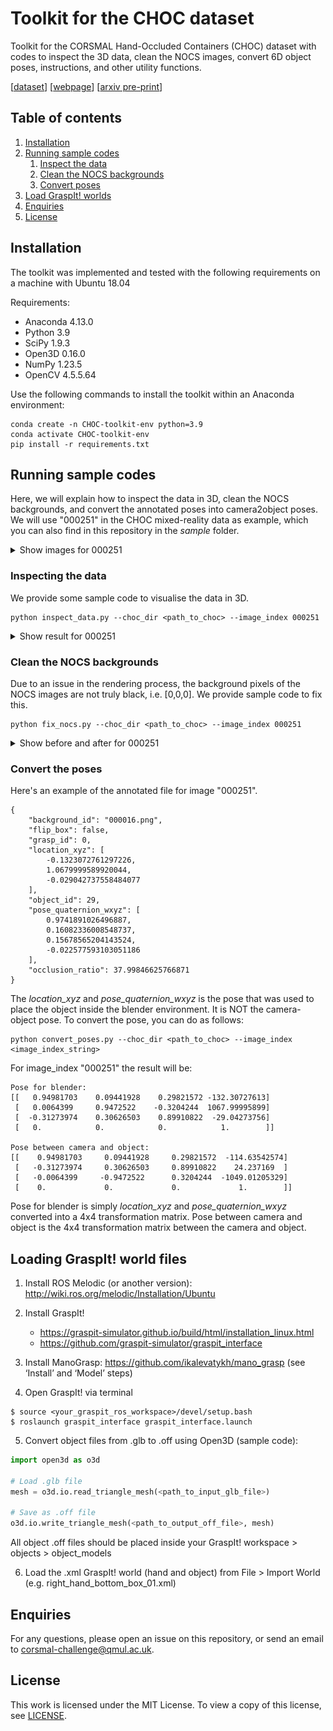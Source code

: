 # Toolkit for the CHOC dataset

Toolkit for the CORSMAL Hand-Occluded Containers (CHOC) dataset with codes to inspect the 3D data, clean the NOCS images, convert 6D object poses, instructions, and other utility functions. 

[[dataset](https://zenodo.org/record/5085801#.Y3zGQ9LP2V4)]
[[webpage](https://corsmal.eecs.qmul.ac.uk/pose.html)]
[[arxiv pre-print](https://arxiv.org/abs/2211.10470)]

## Table of contents
1. [Installation](#requirements)
2. [Running sample codes](#running)
   1. [Inspect the data](#inspect)
   2. [Clean the NOCS backgrounds](#clean)
   3. [Convert poses](#convert)
3. [Load GraspIt! worlds](#instructions)
4. [Enquiries](#enquiries)
6. [License](#license)

## Installation <a name="requirements"></a>

The toolkit was implemented and tested with the following requirements on a machine with Ubuntu 18.04

Requirements:
- Anaconda 4.13.0
- Python 3.9
- SciPy 1.9.3
- Open3D 0.16.0
- NumPy 1.23.5
- OpenCV 4.5.5.64

Use the following commands to install the toolkit within an Anaconda environment:
```
conda create -n CHOC-toolkit-env python=3.9
conda activate CHOC-toolkit-env
pip install -r requirements.txt
```

## Running sample codes <a name="running"></a>

Here, we will explain how to inspect the data in 3D, clean the NOCS backgrounds, and convert the annotated poses into camera2object poses.
We will use "000251" in the CHOC mixed-reality data as example, which you can also find in this repository in the _sample_ folder.

<details>
<summary> Show images for 000251</summary>

<br>

  RGB                       |  NOCS                     |  Mask                     |  Depth
:--------------------------:|:-------------------------:|:-------------------------:|:-------------------------:
![RGB](sample/CHOC/mixed-reality/rgb/b_000001_001000/000251.png) |![NOCS](sample/CHOC/mixed-reality/nocs/b_000001_001000/000251.png)|![Mask](sample/CHOC/mixed-reality/mask/b_000001_001000/000251.png)|![Depth](images/depth.png)

</details>

### Inspecting the data <a name="inspect"></a>

We provide some sample code to visualise the data in 3D.
```
python inspect_data.py --choc_dir <path_to_choc> --image_index 000251
```

<details>
<summary> Show result for 000251</summary>

<br>

Here we visualise the un-normalised NOCS-points in green; the depth points in blue; the un-normalised NOCS points transformed using the converted pose in red. They are all visualised in the camera coordinate system (OpenGL convention).

  Object                      |  Depth, Annotation        |  Both                     
:----------------------------:|:-------------------------:|:-------------------------:
![Metric object points](images/object.png) |![Depth; Transformed object](images/depth_and_transformed_object.png)|![Both](images/both.png)

</details>


### Clean the NOCS backgrounds <a name="clean"></a>

Due to an issue in the rendering process, the background pixels of the NOCS images are not truly black, i.e. [0,0,0]. We provide sample code to fix this.

```
python fix_nocs.py --choc_dir <path_to_choc> --image_index 000251
```
<details>
<summary> Show before and after for 000251</summary>

<br>

Here we zoom in on the pixels. Note how the background pixels were [13,13,13] or [14,14,14] before; and [0,0,0] after using Otsu's method.


  Before                    |  After
:--------------------------:|:-------------------------:
![Before processing](images/nocs_before.png) |![After processing](images/nocs_after.png)

</details>

### Convert the poses <a name="convert"></a>

Here's an example of the annotated file for image "000251".
```
{
    "background_id": "000016.png",
    "flip_box": false,
    "grasp_id": 0,
    "location_xyz": [
        -0.1323072761297226,
        1.0679999589920044,
        -0.029042737558484077
    ],
    "object_id": 29,
    "pose_quaternion_wxyz": [
        0.9741891026496887,
        0.16082336008548737,
        0.15678565204143524,
        -0.022577593103051186
    ],
    "occlusion_ratio": 37.99846625766871
}
```
The _location\_xyz_ and _pose\_quaternion\_wxyz_ is the pose that was used to place the object inside the blender environment. It is NOT the camera-object pose. To convert the pose, you can do as follows:
```
python convert_poses.py --choc_dir <path_to_choc> --image_index <image_index_string>
```

For image_index "000251" the result will be:
```
Pose for blender:
[[   0.94981703    0.09441928    0.29821572 -132.30727613]
 [   0.0064399     0.9472522    -0.3204244  1067.99995899]
 [  -0.31273974    0.30626503    0.89910822  -29.04273756]
 [   0.            0.            0.            1.        ]]

Pose between camera and object:
[[    0.94981703     0.09441928     0.29821572  -114.63542574]
 [   -0.31273974     0.30626503     0.89910822    24.237169  ]
 [   -0.0064399     -0.9472522      0.3204244  -1049.01205329]
 [    0.             0.             0.             1.        ]]
```
Pose for blender is simply _location\_xyz_ and _pose\_quaternion\_wxyz_ converted into a 4x4 transformation matrix.
Pose between camera and object is the 4x4 transformation matrix between the camera and object.

## Loading GraspIt! world files <a name="instructions"></a>

1. Install ROS Melodic (or another version): http://wiki.ros.org/melodic/Installation/Ubuntu
2. Install GraspIt!
   * https://graspit-simulator.github.io/build/html/installation_linux.html
   * https://github.com/graspit-simulator/graspit_interface

3. Install ManoGrasp: https://github.com/ikalevatykh/mano_grasp (see ‘Install’ and ‘Model’ steps)
4. Open GraspIt! via terminal
```
$ source <your_graspit_ros_workspace>/devel/setup.bash
$ roslaunch graspit_interface graspit_interface.launch
```
5. Convert object files from .glb to .off using Open3D (sample code):

```python
import open3d as o3d

# Load .glb file
mesh = o3d.io.read_triangle_mesh(<path_to_input_glb_file>)

# Save as .off file
o3d.io.write_triangle_mesh(<path_to_output_off_file>, mesh)
```
All object .off files should be placed inside your GraspIt! workspace > objects > object_models

6. Load the .xml GraspIt! world (hand and object) from File > Import World (e.g. right_hand_bottom_box_01.xml) 


## Enquiries <a name="enquiries"></a>

For any questions, please open an issue on this repository, or send an email to corsmal-challenge@qmul.ac.uk.


## License <a name="license"></a>

This work is licensed under the MIT License. To view a copy of this license, see [LICENSE](LICENSE).
